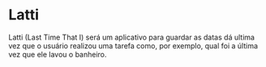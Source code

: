 # Latti
Latti (Last Time That I) será um aplicativo para guardar as datas dá ultima vez que o usuário realizou uma tarefa como, por exemplo, qual foi a última vez que ele lavou o banheiro.
